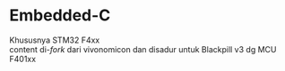 # Embedded-C
Khususnya STM32 F4xx    
content di-*fork* dari vivonomicon dan disadur untuk Blackpill v3 dg MCU F401xx
